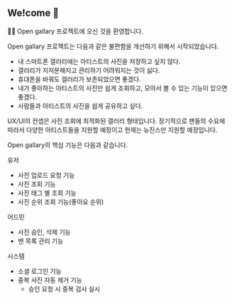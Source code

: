## We!come 👋

🙋‍♀️ Open gallary 프로젝트에 오신 것을 환영합니다.

Open gallary 프로젝트는 다음과 같은 불편함을 개선하기 위해서 시작되었습니다.

- 내 스마트폰 갤러리에는 아티스트의 사진을 저장하고 싶지 않다.
- 갤러리가 지저분해지고 관리하기 어려워지는 것이 싫다.
- 휴대폰을 바꿔도 갤러리가 보존되었으면 좋겠다.
- 내가 좋아하는 아티스트의 사진만 쉽게 조회하고, 모아서 볼 수 있는 기능이 있으면 좋겠다.
- 사람들과 아티스트의 사진을 쉽게 공유하고 싶다.

UX/UI의 컨셉은 사진 조회에 최적화된 갤러리 형태입니다.
장기적으로 팬들의 수요에 따라서 다양한 아티스트들을 지원할 예정이고 현재는 뉴진스만 지원할 예정입니다.

Open gallary의 핵심 기능은 다음과 같습니다.

유저
- 사진 업로드 요청 기능
- 사진 조회 기능
- 사진 태그 별 조회 기능
- 사진 순위 조회 기능(좋아요 순위)

어드민
- 사진 승인, 삭제 기능
- 밴 목록 관리 기능

시스템
- 소셜 로그인 기능
- 중복 사진 자동 제거 기능
  - 승인 요청 시 중복 검사 실시
